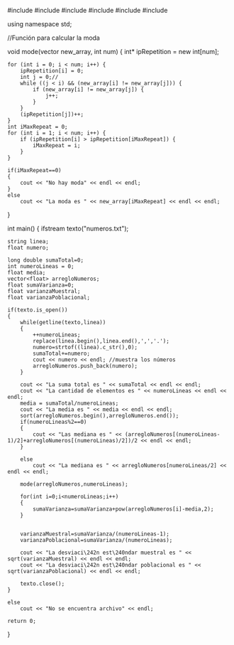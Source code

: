 #include <iostream>
#include <algorithm>
#include <fstream>
#include <string>
#include <vector>
#include <cmath>

using namespace std;

//Función para calcular la moda

void mode(vector<float> new_array, int num)
{
    int* ipRepetition = new int[num];

    for (int i = 0; i < num; i++) {
        ipRepetition[i] = 0;
        int j = 0;//
        while ((j < i) && (new_array[i] != new_array[j])) {
            if (new_array[i] != new_array[j]) {
                j++;
            }
        }
        (ipRepetition[j])++;
    }
    int iMaxRepeat = 0;
    for (int i = 1; i < num; i++) {
        if (ipRepetition[i] > ipRepetition[iMaxRepeat]) {
            iMaxRepeat = i;
        }
    }

    if(iMaxRepeat==0)
    {
        cout << "No hay moda" << endl << endl;
    }
    else
        cout << "La moda es " << new_array[iMaxRepeat] << endl << endl;
}

int main()
{
    ifstream texto("numeros.txt");

    string linea;
    float numero;

    long double sumaTotal=0;
    int numeroLineas = 0;
    float media;
    vector<float> arregloNumeros;
    float sumaVarianza=0;
    float varianzaMuestral;
    float varianzaPoblacional;

    if(texto.is_open())
    {
        while(getline(texto,linea))
        {
            ++numeroLineas;
            replace(linea.begin(),linea.end(),',','.');
            numero=strtof((linea).c_str(),0);
            sumaTotal+=numero;
            cout << numero << endl; //muestra los números
            arregloNumeros.push_back(numero);
        }

        cout << "La suma total es " << sumaTotal << endl << endl;
        cout << "La cantidad de elementos es " << numeroLineas << endl << endl;
        media = sumaTotal/numeroLineas;
        cout << "La media es " << media << endl << endl;
        sort(arregloNumeros.begin(),arregloNumeros.end());
        if(numeroLineas%2==0)
        {
            cout << "Las mediana es " << (arregloNumeros[(numeroLineas-1)/2]+arregloNumeros[(numeroLineas)/2])/2 << endl << endl;
        }

        else
            cout << "La mediana es " << arregloNumeros[numeroLineas/2] << endl << endl;

        mode(arregloNumeros,numeroLineas);

        for(int i=0;i<numeroLineas;i++)
        {
            sumaVarianza=sumaVarianza+pow(arregloNumeros[i]-media,2);
        }


        varianzaMuestral=sumaVarianza/(numeroLineas-1);
        varianzaPoblacional=sumaVarianza/(numeroLineas);

        cout << "La desviaci\242n est\240ndar muestral es " << sqrt(varianzaMuestral) << endl << endl;
        cout << "La desviaci\242n est\240ndar poblacional es " << sqrt(varianzaPoblacional) << endl << endl;

        texto.close();
    }

    else
        cout << "No se encuentra archivo" << endl;

    return 0;
}
